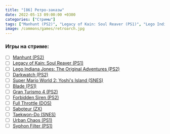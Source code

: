 ```yaml
---
title: "[86] Ретро-заказы"
date: 2022-05-13 09:00:00 +0300
categories: ["Стримы"]
tags: ["Manhunt (PS2)", "Legacy of Kain: Soul Reaver (PS1)", "Lego Indiana Jones: The Original Adventures (PS2)", "Darkwatch (PS2)", "Super Mario World 2: Yoshi's Island (SNES)", "Blade (PS1)", "Gran Turismo 4 (PS2)", "Forbidden Siren (PS2)", "Full Throttle (DOS)", "Saboteur (ZX)", "Taekwon-Do (SNES)", "Urban Chaos (PS1)", "Syphon Filter (PS1)"]
image: /commons/games/retroarch.jpg
---
```


### Игры на стриме:
+ [ ] [Manhunt (PS2)](/tags/manhunt-ps2)
+ [ ] [Legacy of Kain: Soul Reaver (PS1)](/tags/legacy-of-kain-soul-reaver-ps1)
+ [ ] [Lego Indiana Jones: The Original Adventures (PS2)](/tags/lego-indiana-jones-the-original-adventures-ps2)
+ [ ] [Darkwatch (PS2)](/tags/darkwatch-ps2)
+ [ ] [Super Mario World 2: Yoshi's Island (SNES)](/tags/super-mario-world-2-yoshi-s-island-snes)
+ [ ] [Blade (PS1)](/tags/blade-ps1)
+ [ ] [Gran Turismo 4 (PS2)](/tags/gran-turismo-4-ps2)
+ [ ] [Forbidden Siren (PS2)](/tags/forbidden-siren-ps2)
+ [ ] [Full Throttle (DOS)](/tags/full-throttle-dos)
+ [ ] [Saboteur (ZX)](/tags/saboteur-zx)
+ [ ] [Taekwon-Do (SNES)](/tags/taekwon-do-snes)
+ [ ] [Urban Chaos (PS1)](/tags/urban-chaos-ps1)
+ [ ] [Syphon Filter (PS1)](/tags/syphon-filter-ps1)
